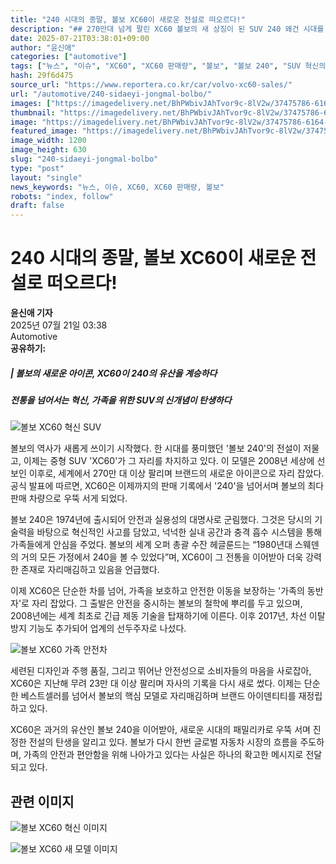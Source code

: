 ```yaml
---
title: "240 시대의 종말, 볼보 XC60이 새로운 전설로 떠오르다!"
description: "## 270만대 넘게 팔린 XC60 볼보의 새 상징이 된 SUV 240 왜건 시대를 넘어서다 ..."
date: 2025-07-21T03:38:01+09:00
author: "윤신애"
categories: ["automotive"]
tags: ["뉴스", "이슈", "XC60", "XC60 판매량", "볼보", "볼보 240", "SUV 혁신의 아이콘", "볼보 브랜드 전환점"]
hash: 29f6d475
source_url: "https://www.reportera.co.kr/car/volvo-xc60-sales/"
url: "/automotive/240-sidaeyi-jongmal-bolbo/"
images: ["https://imagedelivery.net/BhPWbivJAhTvor9c-8lV2w/37475786-6164-4d63-ca53-3e0ac0d20600/public", "https://imagedelivery.net/BhPWbivJAhTvor9c-8lV2w/d57b23a0-2465-4944-4ffe-92f588ad2500/public", "https://imagedelivery.net/BhPWbivJAhTvor9c-8lV2w/0d75db48-91fb-4fc1-59c4-ff9cbfee7d00/public", "https://imagedelivery.net/BhPWbivJAhTvor9c-8lV2w/703dd50f-5fc2-450b-8306-ce2ea9ee1100/public"]
thumbnail: "https://imagedelivery.net/BhPWbivJAhTvor9c-8lV2w/37475786-6164-4d63-ca53-3e0ac0d20600/public"
image: "https://imagedelivery.net/BhPWbivJAhTvor9c-8lV2w/37475786-6164-4d63-ca53-3e0ac0d20600/public"
featured_image: "https://imagedelivery.net/BhPWbivJAhTvor9c-8lV2w/37475786-6164-4d63-ca53-3e0ac0d20600/public"
image_width: 1200
image_height: 630
slug: "240-sidaeyi-jongmal-bolbo"
type: "post"
layout: "single"
news_keywords: "뉴스, 이슈, XC60, XC60 판매량, 볼보"
robots: "index, follow"
draft: false
---
```


# 240 시대의 종말, 볼보 XC60이 새로운 전설로 떠오르다!

**윤신애 기자**  
2025년 07월 21일 03:38  
Automotive  
**공유하기:**

##### | 볼보의 새로운 아이콘, XC60이 240의 유산을 계승하다
##### 전통을 넘어서는 혁신, 가족을 위한 SUV의 신개념이 탄생하다

![볼보 XC60 혁신 SUV](https://imagedelivery.net/BhPWbivJAhTvor9c-8lV2w/0d75db48-91fb-4fc1-59c4-ff9cbfee7d00/public)


볼보의 역사가 새롭게 쓰이기 시작했다. 한 시대를 풍미했던 '볼보 240'의 전설이 저물고, 이제는 중형 SUV 'XC60'가 그 자리를 차지하고 있다. 이 모델은 2008년 세상에 선보인 이후로, 세계에서 270만 대 이상 팔리며 브랜드의 새로운 아이콘으로 자리 잡았다. 공식 발표에 따르면, XC60은 이제까지의 판매 기록에서 '240'을 넘어서며 볼보의 최다 판매 차량으로 우뚝 서게 되었다.

볼보 240은 1974년에 출시되어 안전과 실용성의 대명사로 군림했다. 그것은 당시의 기술력을 바탕으로 혁신적인 사고를 담았고, 넉넉한 실내 공간과 충격 흡수 시스템을 통해 가족들에게 안심을 주었다. 볼보의 세계 오퍼 총괄 수잔 헤글룬드는 “1980년대 스웨덴의 거의 모든 가정에서 240을 볼 수 있었다”며, XC60이 그 전통을 이어받아 더욱 강력한 존재로 자리매김하고 있음을 언급했다.

이제 XC60은 단순한 차를 넘어, 가족을 보호하고 안전한 이동을 보장하는 '가족의 동반자'로 자리 잡았다. 그 출발은 안전을 중시하는 볼보의 철학에 뿌리를 두고 있으며, 2008년에는 세계 최초로 긴급 제동 기술을 탑재하기에 이른다. 이후 2017년, 차선 이탈 방지 기능도 추가되어 업계의 선두주자로 나섰다.

![볼보 XC60 가족 안전차](https://imagedelivery.net/BhPWbivJAhTvor9c-8lV2w/d57b23a0-2465-4944-4ffe-92f588ad2500/public)


세련된 디자인과 주행 품질, 그리고 뛰어난 안전성으로 소비자들의 마음을 사로잡아, XC60은 지난해 무려 23만 대 이상 팔리며 자사의 기록을 다시 새로 썼다. 이제는 단순한 베스트셀러를 넘어서 볼보의 핵심 모델로 자리매김하며 브랜드 아이덴티티를 재정립하고 있다. 

XC60은 과거의 유산인 볼보 240을 이어받아, 새로운 시대의 패밀리카로 우뚝 서며 진정한 전설의 탄생을 알리고 있다. 볼보가 다시 한번 글로벌 자동차 시장의 흐름을 주도하며, 가족의 안전과 편안함을 위해 나아가고 있다는 사실은 하나의 확고한 메시지로 전달되고 있다.

## 관련 이미지

![볼보 XC60 혁신 이미지](https://imagedelivery.net/BhPWbivJAhTvor9c-8lV2w/703dd50f-5fc2-450b-8306-ce2ea9ee1100/public)

![볼보 XC60 새 모델 이미지](https://imagedelivery.net/BhPWbivJAhTvor9c-8lV2w/37475786-6164-4d63-ca53-3e0ac0d20600/public)

